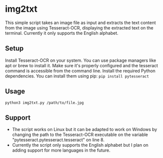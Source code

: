 # img2txt
 This simple script takes an image file as input and extracts the text content from the image using Tesseract-OCR, displaying the extracted text on the terminal. Currently it only supports the English alphabet.

 ## Setup
 Install Tesseract-OCR on your system. You can use package managers like apt or brew to install it. Make sure it's properly configured and the tesseract command is accessible from the command line.
 Install the required Python dependencies. You can install them using pip:
 ```pip install pytesseract ```
 
 ## Usage
 ```python3 img2txt.py /path/to/file.jpg```

 ## Support
 - The script works on Linux but it can be adapted to work on Windows by changing the path to the Tesseract-OCR executable on the variable "pytesseract.pytesseract.tesseract" on line 8.
 - Currently the script only supports the English alphabet but I plan on adding support for more languages in the future.  
